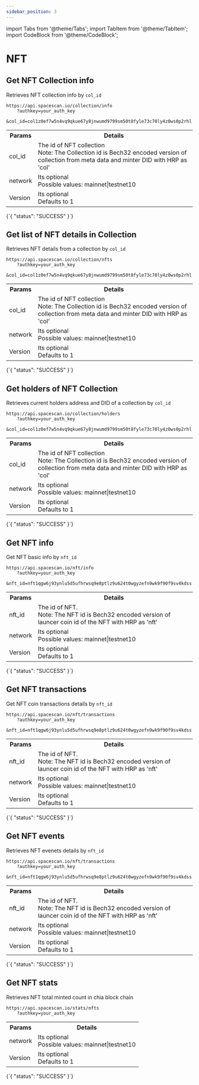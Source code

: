 ```yaml
---
sidebar_position: 3
---
```

import Tabs from '@theme/Tabs';
import TabItem from '@theme/TabItem';
import CodeBlock from '@theme/CodeBlock';

# NFT
## Get NFT Collection info

Retrieves NFT collection info by `col_id`

```
https://api.spacescan.io/collection/info
    ?authkey=your_auth_key
    &col_id=col1z0ef7w5n4vq9qkue67y8jnwumd9799sm50t8fyle73c70ly4z0ws0p2rhl
```

<Tabs>
  <TabItem value="Request" label="Request" default>
    <table border="0">
        <tr><th colspan="10">Params</th><th>Details</th></tr>
        <tr><td colspan="10">col_id</td><td>The id of NFT collection<br/>
        Note:
        The Collection id is Bech32 encoded version of collection from meta data and minter DID with HRP as 'col'</td></tr>
        <tr><td colspan="10">network</td><td>Its optional <br/>
      Possible values:
      mainnet|testnet10</td></tr>
      <tr><td colspan="10">Version</td><td>Its optional <br/>
      Defaults to 1</td></tr>
    </table>
  </TabItem>
  <TabItem value="Response" label="Response">
  <CodeBlock language="jsx">
  {`{
    "status": "SUCCESS"
}`}
  </CodeBlock>
  </TabItem>
</Tabs>

## Get list of NFT details in Collection

Retrieves NFT details from a collection by `col_id`

```
https://api.spacescan.io/collection/nfts
    ?authkey=your_auth_key
    &col_id=col1z0ef7w5n4vq9qkue67y8jnwumd9799sm50t8fyle73c70ly4z0ws0p2rhl
```

<Tabs>
  <TabItem value="Request" label="Request" default>
    <table border="0">
        <tr><th colspan="10">Params</th><th>Details</th></tr>
        <tr><td colspan="10">col_id</td><td>The id of NFT collection<br/>
        Note:
        The Collection id is Bech32 encoded version of collection from meta data and minter DID with HRP as 'col'</td></tr>
    <tr><td colspan="10">network</td><td>Its optional <br/>
      Possible values:
      mainnet|testnet10</td></tr>
      <tr><td colspan="10">Version</td><td>Its optional <br/>
      Defaults to 1</td></tr>
    </table>
  </TabItem>
  <TabItem value="Response" label="Response">
  <CodeBlock language="jsx">
  {`{
    "status": "SUCCESS"
}`}
  </CodeBlock>
  </TabItem>
</Tabs>

## Get holders of NFT Collection

Retrieves current holders address and DID of a collection by `col_id`

```
https://api.spacescan.io/collection/holders
    ?authkey=your_auth_key
    &col_id=col1z0ef7w5n4vq9qkue67y8jnwumd9799sm50t8fyle73c70ly4z0ws0p2rhl
```

<Tabs>
  <TabItem value="Request" label="Request" default>
    <table border="0">
        <tr><th colspan="10">Params</th><th>Details</th></tr>
        <tr><td colspan="10">col_id</td><td>The id of NFT collection<br/>
        Note:
        The Collection id is Bech32 encoded version of collection from meta data and minter DID with HRP as 'col'</td></tr>
    <tr><td colspan="10">network</td><td>Its optional <br/>
      Possible values:
      mainnet|testnet10</td></tr>
      <tr><td colspan="10">Version</td><td>Its optional <br/>
      Defaults to 1</td></tr>
    </table>
  </TabItem>
  <TabItem value="Response" label="Response">
  <CodeBlock language="jsx">
  {`{
    "status": "SUCCESS"
}`}
  </CodeBlock>
  </TabItem>
</Tabs>

## Get NFT info

Get NFT basic info by `nft_id`

```
https://api.spacescan.io/nft/info
    ?authkey=your_auth_key
    &nft_id=nft1qgw6j93ynlu5d5ufhrwsq9e8ptlz9u624t0wgyzefn9wk9f90f9sv4kdss
```

<Tabs>
  <TabItem value="Request" label="Request" default>
    <table border="0">
        <tr><th colspan="10">Params</th><th>Details</th></tr>
        <tr><td colspan="10">nft_id</td><td>The id of NFT.<br/>
        Note:
        The NFT id is Bech32 encoded version of launcer coin id of the NFT with HRP as 'nft'</td></tr>
    <tr><td colspan="10">network</td><td>Its optional <br/>
      Possible values:
      mainnet|testnet10</td></tr>
      <tr><td colspan="10">Version</td><td>Its optional <br/>
      Defaults to 1</td></tr>
    </table>
  </TabItem>
  <TabItem value="Response" label="Response">
  <CodeBlock language="jsx">
  {`{
    "status": "SUCCESS"
}`}
  </CodeBlock>
  </TabItem>
</Tabs>

## Get NFT transactions

Get NFT coin transactions details by `nft_id`

```
https://api.spacescan.io/nft/transactions
    ?authkey=your_auth_key
    &nft_id=nft1qgw6j93ynlu5d5ufhrwsq9e8ptlz9u624t0wgyzefn9wk9f90f9sv4kdss
```

<Tabs>
  <TabItem value="Request" label="Request" default>
    <table border="0">
        <tr><th colspan="10">Params</th><th>Details</th></tr>
        <tr><td colspan="10">nft_id</td><td>The id of NFT.<br/>
        Note:
        The NFT id is Bech32 encoded version of launcer coin id of the NFT with HRP as 'nft'</td></tr>
    <tr><td colspan="10">network</td><td>Its optional <br/>
      Possible values:
      mainnet|testnet10</td></tr>
      <tr><td colspan="10">Version</td><td>Its optional <br/>
      Defaults to 1</td></tr>
    </table>
  </TabItem>
  <TabItem value="Response" label="Response">
  <CodeBlock language="jsx">
  {`{
    "status": "SUCCESS"
}`}
  </CodeBlock>
  </TabItem>
</Tabs>

## Get NFT events

Retrieves NFT evenets details by `nft_id`

```
https://api.spacescan.io/nft/transactions
    ?authkey=your_auth_key
    &nft_id=nft1qgw6j93ynlu5d5ufhrwsq9e8ptlz9u624t0wgyzefn9wk9f90f9sv4kdss
```

<Tabs>
  <TabItem value="Request" label="Request" default>
    <table border="0">
        <tr><th colspan="10">Params</th><th>Details</th></tr>
        <tr><td colspan="10">nft_id</td><td>The id of NFT.<br/>
        Note:
        The NFT id is Bech32 encoded version of launcer coin id of the NFT with HRP as 'nft'</td></tr>
    <tr><td colspan="10">network</td><td>Its optional <br/>
      Possible values:
      mainnet|testnet10</td></tr>
      <tr><td colspan="10">Version</td><td>Its optional <br/>
      Defaults to 1</td></tr>
    </table>
  </TabItem>
  <TabItem value="Response" label="Response">
  <CodeBlock language="jsx">
  {`{
    "status": "SUCCESS"
}`}
  </CodeBlock>
  </TabItem>
</Tabs>

## Get NFT stats

Retrieves NFT total minted count in chia block chain

```
https://api.spacescan.io/stats/nfts
    ?authkey=your_auth_key
```

<Tabs>
  <TabItem value="Request" label="Request" default>
    <table border="0">
        <tr><th colspan="10">Params</th><th>Details</th></tr>
        <tr><td colspan="10">network</td><td>Its optional <br/>
            Possible values:
      mainnet|testnet10</td></tr>
      <tr><td colspan="10">Version</td><td>Its optional <br/>
      Defaults to 1</td></tr>
    </table>
  </TabItem>
  <TabItem value="Response" label="Response">
  <CodeBlock language="jsx">
  {`{
    "status": "SUCCESS"
}`}
  </CodeBlock>
  </TabItem>
</Tabs>
